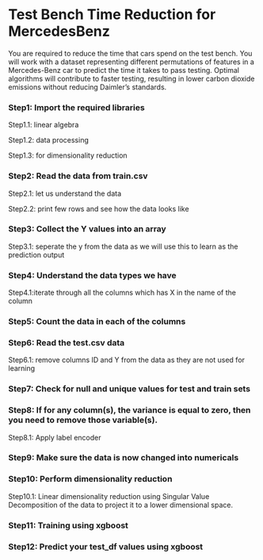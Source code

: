 # Test Bench Time Reduction for MercedesBenz

You are required to reduce the time that cars spend on the test bench. You will work with a dataset representing different permutations of features in a Mercedes-Benz car to predict the time it takes to pass testing. Optimal algorithms will contribute to faster testing, resulting in lower carbon dioxide emissions without reducing Daimler’s standards.

### Step1: Import the required libraries

Step1.1: linear algebra

Step1.2: data processing

Step1.3: for dimensionality reduction

### Step2: Read the data from train.csv

Step2.1: let us understand the data

Step2.2: print few rows and see how the data looks like

### Step3: Collect the Y values into an array

Step3.1: seperate the y from the data as we will use this to learn as the prediction output

### Step4: Understand the data types we have

Step4.1:iterate through all the columns which has X in the name of the column

### Step5: Count the data in each of the columns

### Step6: Read the test.csv data

Step6.1: remove columns ID and Y from the data as they are not used for learning

### Step7: Check for null and unique values for test and train sets

### Step8: If for any column(s), the variance is equal to zero, then you need to remove those variable(s).

Step8.1: Apply label encoder

### Step9: Make sure the data is now changed into numericals

### Step10: Perform dimensionality reduction

Step10.1: Linear dimensionality reduction using Singular Value Decomposition of the data to project it to a lower dimensional space.

### Step11: Training using xgboost

### Step12: Predict your test_df values using xgboost
